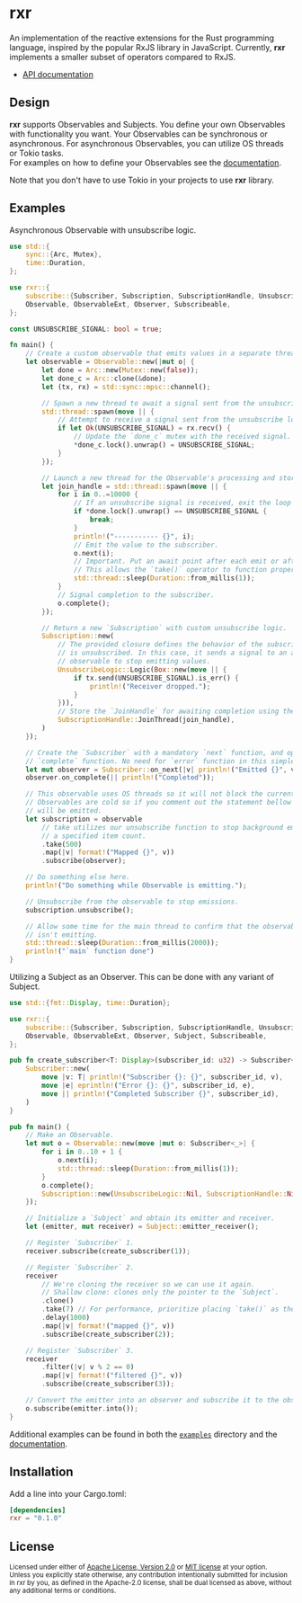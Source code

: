 # rxr

An implementation of the reactive extensions for the Rust programming language,
inspired by the popular RxJS library in JavaScript. Currently, **rxr** implements
a smaller subset of operators compared to RxJS.

- [API documentation](https://docs.rs/rxr)

## Design

**rxr** supports Observables and Subjects. You define your own Observables with
functionality you want. Your Observables can be synchronous or asynchronous. For
asynchronous Observables, you can utilize OS threads or Tokio tasks.<br/>
For examples on how to define your Observables see the [documentation].

Note that you don't have to use Tokio in your projects to use **rxr** library.<br/>

[documentation]: https://docs.rs/rxr/observable/struct.Observable.html

## Examples

Asynchronous Observable with unsubscribe logic.

```rust
use std::{
    sync::{Arc, Mutex},
    time::Duration,
};

use rxr::{
    subscribe::{Subscriber, Subscription, SubscriptionHandle, UnsubscribeLogic, Unsubscribeable},
    Observable, ObservableExt, Observer, Subscribeable,
};

const UNSUBSCRIBE_SIGNAL: bool = true;

fn main() {
    // Create a custom observable that emits values in a separate thread.
    let observable = Observable::new(|mut o| {
        let done = Arc::new(Mutex::new(false));
        let done_c = Arc::clone(&done);
        let (tx, rx) = std::sync::mpsc::channel();

        // Spawn a new thread to await a signal sent from the unsubscribe logic.
        std::thread::spawn(move || {
            // Attempt to receive a signal sent from the unsubscribe logic.
            if let Ok(UNSUBSCRIBE_SIGNAL) = rx.recv() {
                // Update the `done_c` mutex with the received signal.
                *done_c.lock().unwrap() = UNSUBSCRIBE_SIGNAL;
            }
        });

        // Launch a new thread for the Observable's processing and store its handle.
        let join_handle = std::thread::spawn(move || {
            for i in 0..=10000 {
                // If an unsubscribe signal is received, exit the loop and stop emissions.
                if *done.lock().unwrap() == UNSUBSCRIBE_SIGNAL {
                    break;
                }
                println!("----------- {}", i);
                // Emit the value to the subscriber.
                o.next(i);
                // Important. Put an await point after each emit or after some emits.
                // This allows the `take()` operator to function properly.
                std::thread::sleep(Duration::from_millis(1));
            }
            // Signal completion to the subscriber.
            o.complete();
        });

        // Return a new `Subscription` with custom unsubscribe logic.
        Subscription::new(
            // The provided closure defines the behavior of the subscription when it
            // is unsubscribed. In this case, it sends a signal to an asynchronous
            // observable to stop emitting values.
            UnsubscribeLogic::Logic(Box::new(move || {
                if tx.send(UNSUBSCRIBE_SIGNAL).is_err() {
                    println!("Receiver dropped.");
                }
            })),
            // Store the `JoinHandle` for awaiting completion using the `Subscription`.
            SubscriptionHandle::JoinThread(join_handle),
        )
    });

    // Create the `Subscriber` with a mandatory `next` function, and optional
    // `complete` function. No need for `error` function in this simple example.
    let mut observer = Subscriber::on_next(|v| println!("Emitted {}", v));
    observer.on_complete(|| println!("Completed"));

    // This observable uses OS threads so it will not block the current thread.
    // Observables are cold so if you comment out the statement bellow nothing
    // will be emitted.
    let subscription = observable
        // take utilizes our unsubscribe function to stop background emissions after
        // a specified item count.
        .take(500)
        .map(|v| format!("Mapped {}", v))
        .subscribe(observer);

    // Do something else here.
    println!("Do something while Observable is emitting.");

    // Unsubscribe from the observable to stop emissions.
    subscription.unsubscribe();

    // Allow some time for the main thread to confirm that the observable indeed
    // isn't emitting.
    std::thread::sleep(Duration::from_millis(2000));
    println!("`main` function done")
}
```

Utilizing a Subject as an Observer. This can be done with any variant of Subject.

```rust
use std::{fmt::Display, time::Duration};

use rxr::{
    subscribe::{Subscriber, Subscription, SubscriptionHandle, UnsubscribeLogic},
    Observable, ObservableExt, Observer, Subject, Subscribeable,
};

pub fn create_subscriber<T: Display>(subscriber_id: u32) -> Subscriber<T> {
    Subscriber::new(
        move |v: T| println!("Subscriber {}: {}", subscriber_id, v),
        move |e| eprintln!("Error {}: {}", subscriber_id, e),
        move || println!("Completed Subscriber {}", subscriber_id),
    )
}

pub fn main() {
    // Make an Observable.
    let mut o = Observable::new(move |mut o: Subscriber<_>| {
        for i in 0..10 + 1 {
            o.next(i);
            std::thread::sleep(Duration::from_millis(1));
        }
        o.complete();
        Subscription::new(UnsubscribeLogic::Nil, SubscriptionHandle::Nil)
    });

    // Initialize a `Subject` and obtain its emitter and receiver.
    let (emitter, mut receiver) = Subject::emitter_receiver();

    // Register `Subscriber` 1.
    receiver.subscribe(create_subscriber(1));

    // Register `Subscriber` 2.
    receiver
        // We're cloning the receiver so we can use it again.
        // Shallow clone: clones only the pointer to the `Subject`.
        .clone()
        .take(7) // For performance, prioritize placing `take()` as the first operator.
        .delay(1000)
        .map(|v| format!("mapped {}", v))
        .subscribe(create_subscriber(2));

    // Register `Subscriber` 3.
    receiver
        .filter(|v| v % 2 == 0)
        .map(|v| format!("filtered {}", v))
        .subscribe(create_subscriber(3));

    // Convert the emitter into an observer and subscribe it to the observable.
    o.subscribe(emitter.into());
}
```

Additional examples can be found in both the [`examples`] directory and the
[documentation].

[`examples`]: https://github.com/toni-rmc/rxr/tree/master/examples
[documentation]: https://docs.rs/rxr/observable/struct.Observable.html

## Installation

Add a line into your Cargo.toml:

```toml
[dependencies]
rxr = "0.1.0"
```

## License

<sup>
Licensed under either of <a href="LICENSE-APACHE">Apache License, Version
2.0</a> or <a href="LICENSE-MIT">MIT license</a> at your option.
</sup>

<br/>

<sub>
Unless you explicitly state otherwise, any contribution intentionally submitted
for inclusion in rxr by you, as defined in the Apache-2.0 license, shall be dual
licensed as above, without any additional terms or conditions.
</sub>

